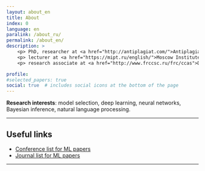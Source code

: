 ```yaml
---
layout: about_en
title: About
index: 0
language: en
paralink: /about_ru/
permalink: /about_en/
description: >
    <p> PhD, researcher at <a href="http://antiplagiat.com/">Antiplagiat</a>,</p>
    <p> lecturer at <a href="https://mipt.ru/english/">Moscow Institute of Physics and Technology</a>,</p>
    <p> research associate at <a href="http://www.frccsc.ru/frc/ccas">Dorodnicyn Computing Center, Federal Research Center "Computer Science and Control" of the Russian Academy of Sciences</a>.</p>

profile:
#selected_papers: true
social: true  # includes social icons at the bottom of the page
---
```


**Research interests**: model selection, deep learning, neural networks, Bayesian inference, natural language processing.

---

## Useful links
* [Conference list for ML papers](https://tinyurl.com/bahleg-conf)
* [Journal list for ML papers](https://tinyurl.com/bahleg-journals)

---
